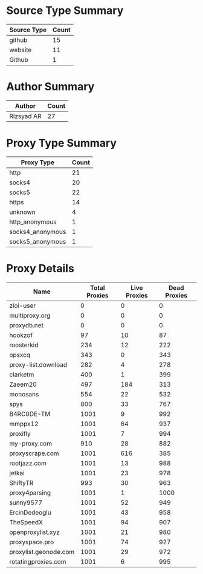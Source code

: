 # Source Type Summary

| Source Type | Count |
|-------------|-------|
| github | 15 |
| website | 11 |
| Github | 1 |


# Author Summary

| Author | Count |
|--------|-------|
| Rizsyad AR | 27 |


# Proxy Type Summary

| Proxy Type | Count |
|------------|-------|
| http | 21 |
| socks4 | 20 |
| socks5 | 22 |
| https | 14 |
| unknown | 4 |
| http_anonymous | 1 |
| socks4_anonymous | 1 |
| socks5_anonymous | 1 |


# Proxy Details

| Name | Total Proxies | Live Proxies | Dead Proxies |
|------|---------------|--------------|---------------|
| zloi-user | 0 | 0 | 0 |
| multiproxy.org | 0 | 0 | 0 |
| proxydb.net | 0 | 0 | 0 |
| hookzof | 97 | 10 | 87 |
| roosterkid | 234 | 12 | 222 |
| opsxcq | 343 | 0 | 343 |
| proxy-list.download | 282 | 4 | 278 |
| clarketm | 400 | 1 | 399 |
| Zaeem20 | 497 | 184 | 313 |
| monosans | 554 | 22 | 532 |
| spys | 800 | 33 | 767 |
| B4RC0DE-TM | 1001 | 9 | 992 |
| mmppx12 | 1001 | 64 | 937 |
| proxifly | 1001 | 7 | 994 |
| my-proxy.com | 910 | 28 | 882 |
| proxyscrape.com | 1001 | 616 | 385 |
| rootjazz.com | 1001 | 13 | 988 |
| jetkai | 1001 | 23 | 978 |
| ShiftyTR | 993 | 30 | 963 |
| proxy4parsing | 1001 | 1 | 1000 |
| sunny9577 | 1001 | 52 | 949 |
| ErcinDedeoglu | 1001 | 43 | 958 |
| TheSpeedX | 1001 | 94 | 907 |
| openproxylist.xyz | 1001 | 21 | 980 |
| proxyspace.pro | 1001 | 74 | 927 |
| proxylist.geonode.com | 1001 | 29 | 972 |
| rotatingproxies.com | 1001 | 6 | 995 |
